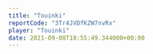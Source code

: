 ```yaml
---
title: "Touinki"
reportCode: "3Tr4JVDfKZW7nvRx"
player: "Touinki"
date: 2021-09-08T18:55:49.344000+00:00
---
```

